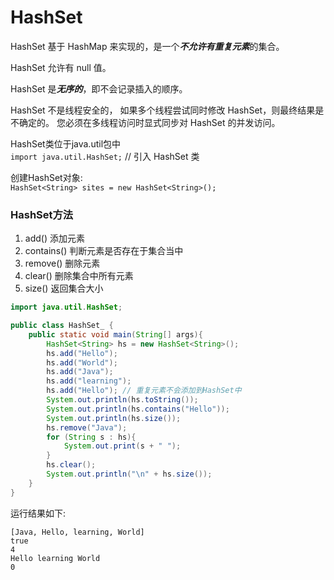 # HashSet

HashSet 基于 HashMap 来实现的，是一个***不允许有重复元素***的集合。

HashSet 允许有 null 值。

HashSet 是***无序的***，即不会记录插入的顺序。

HashSet 不是线程安全的， 如果多个线程尝试同时修改 HashSet，则最终结果是不确定的。 您必须在多线程访问时显式同步对 HashSet 的并发访问。

HashSet类位于java.util包中  
`import java.util.HashSet;` // 引入 HashSet 类

创建HashSet对象:  
`HashSet<String> sites = new HashSet<String>();`

### HashSet方法

1. add() 添加元素
2. contains() 判断元素是否存在于集合当中
3. remove() 删除元素
4. clear() 删除集合中所有元素
5. size() 返回集合大小

```java
import java.util.HashSet;

public class HashSet_ {
    public static void main(String[] args){
        HashSet<String> hs = new HashSet<String>();
        hs.add("Hello");
        hs.add("World");
        hs.add("Java");
        hs.add("learning");
        hs.add("Hello"); // 重复元素不会添加到HashSet中
        System.out.println(hs.toString());
        System.out.println(hs.contains("Hello"));
        System.out.println(hs.size());
        hs.remove("Java");
        for (String s : hs){
            System.out.print(s + " ");
        }
        hs.clear();
        System.out.println("\n" + hs.size());
    }
}
```

运行结果如下:

    [Java, Hello, learning, World]
    true
    4
    Hello learning World
    0
